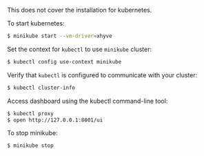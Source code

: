 This does not cover the installation for kubernetes. 

To start kubernetes:
```bash
$ minikube start --vm-driver=xhyve
```

Set the context for `kubectl` to use `minikube` cluster:
```bash
$ kubectl config use-context minikube
```

Verify that `kubectl` is configured to communicate with your cluster:

```bash
$ kubectl cluster-info
```

Access dashboard using the kubectl command-line tool:
```bash
$ kubectl proxy
$ open http://127.0.0.1:8001/ui
```

To stop minikube:

```bash
$ minikube stop
```